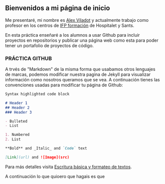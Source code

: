 ## Bienvenidos a mi página de inicio

Me presentaré, mi nombre es [Alex Viladot](https://github.com/aviladotgibert) y actualmente trabajo como profesor en los centros de [IFP formación](https://www.ifp.es/) de Hospitalet y Sants. 

En esta práctica enseñaré a los alumnos a usar Github para incluir proyectos en repositorios y publicar una página web como esta para poder tener un portafolio de proyectos de código.


### PRÁCTICA GITHUB

A trvés de "Markdown" de la misma forma que usabamos otros lenguajes de marcas, podemos modificar nuestra pagina de Jekyll para visualizar información como nosotros queramos que se vea. A continuación tienes las convenciones usadas para modificar tu página de Github:

```markdown
Syntax highlighted code block

# Header 1
## Header 2
### Header 3

- Bulleted
- List

1. Numbered
2. List

**Bold** and _Italic_ and `Code` text

[Link](url) and ![Image](src)
```

Para más detalles visita [Escritura básica y formateo de textos](https://docs.github.com/en/github/writing-on-github/getting-started-with-writing-and-formatting-on-github/basic-writing-and-formatting-syntax).

A continuación lo que quioero que hagais es que
